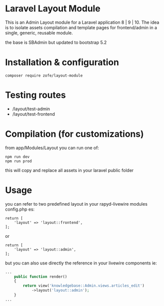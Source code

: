 # Laravel Layout Module

This is an Admin Layout module for a Laravel application 8 | 9 | 10.
The idea is to isolate assets compilation and template pages for frontend/admin in a single, generic, reusable module.

the base is SBAdmin but updated to bootstrap 5.2


# Installation & configuration

```
composer require zofe/layout-module
```


# Testing routes

- /layout/test-admin
- /layout/test-frontend



# Compilation (for customizations)

from app/Modules/Layout you can run one of: 
```
npm run dev 
npm run prod 
```

this will copy and replace all assets in your laravel public folder


# Usage
you can refer to two predefined layout in your rapyd-livewire modules config.php es:
```
return [
    'layout' => 'layout::frontend',
];
```
or
```
return [
    'layout' => 'layout::admin',
];
```

but you can also use directly the reference in your livewire components ie:

```php
...
    public function render()
    {
        return view('knowledgebase::Admin.views.articles_edit')
            ->layout('layout::admin');
    }
...
```
